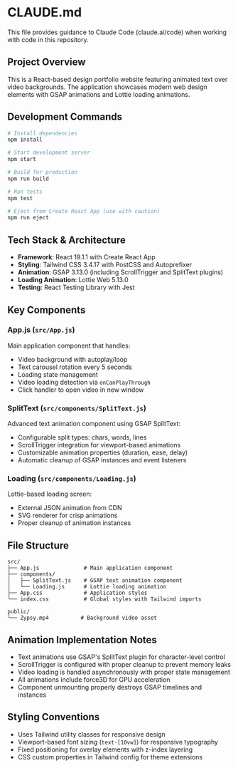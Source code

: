 # CLAUDE.md

This file provides guidance to Claude Code (claude.ai/code) when working with code in this repository.

## Project Overview

This is a React-based design portfolio website featuring animated text over video backgrounds. The application showcases modern web design elements with GSAP animations and Lottie loading animations.

## Development Commands

```bash
# Install dependencies
npm install

# Start development server
npm start

# Build for production
npm run build

# Run tests
npm test

# Eject from Create React App (use with caution)
npm run eject
```

## Tech Stack & Architecture

- **Framework**: React 19.1.1 with Create React App
- **Styling**: Tailwind CSS 3.4.17 with PostCSS and Autoprefixer
- **Animation**: GSAP 3.13.0 (including ScrollTrigger and SplitText plugins)
- **Loading Animation**: Lottie Web 5.13.0
- **Testing**: React Testing Library with Jest

## Key Components

### App.js (`src/App.js`)
Main application component that handles:
- Video background with autoplay/loop
- Text carousel rotation every 5 seconds
- Loading state management 
- Video loading detection via `onCanPlayThrough`
- Click handler to open video in new window

### SplitText (`src/components/SplitText.js`)
Advanced text animation component using GSAP SplitText:
- Configurable split types: chars, words, lines
- ScrollTrigger integration for viewport-based animations
- Customizable animation properties (duration, ease, delay)
- Automatic cleanup of GSAP instances and event listeners

### Loading (`src/components/Loading.js`) 
Lottie-based loading screen:
- External JSON animation from CDN
- SVG renderer for crisp animations
- Proper cleanup of animation instances

## File Structure

```
src/
├── App.js              # Main application component
├── components/
│   ├── SplitText.js    # GSAP text animation component
│   └── Loading.js      # Lottie loading animation
├── App.css             # Application styles
└── index.css           # Global styles with Tailwind imports

public/
└── Zypsy.mp4          # Background video asset
```

## Animation Implementation Notes

- Text animations use GSAP's SplitText plugin for character-level control
- ScrollTrigger is configured with proper cleanup to prevent memory leaks
- Video loading is handled asynchronously with proper state management
- All animations include force3D for GPU acceleration
- Component unmounting properly destroys GSAP timelines and instances

## Styling Conventions

- Uses Tailwind utility classes for responsive design
- Viewport-based font sizing (`text-[10vw]`) for responsive typography
- Fixed positioning for overlay elements with z-index layering
- CSS custom properties in Tailwind config for theme extensions
